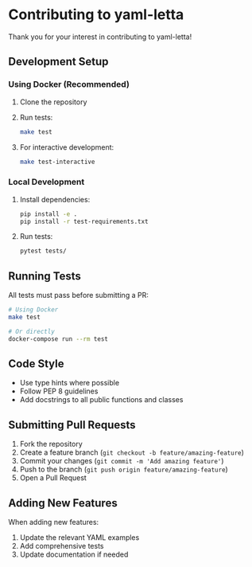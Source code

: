 # Contributing to yaml-letta

Thank you for your interest in contributing to yaml-letta! 

## Development Setup

### Using Docker (Recommended)

1. Clone the repository
2. Run tests:
   ```bash
   make test
   ```

3. For interactive development:
   ```bash
   make test-interactive
   ```

### Local Development

1. Install dependencies:
   ```bash
   pip install -e .
   pip install -r test-requirements.txt
   ```

2. Run tests:
   ```bash
   pytest tests/
   ```

## Running Tests

All tests must pass before submitting a PR:

```bash
# Using Docker
make test

# Or directly
docker-compose run --rm test
```

## Code Style

- Use type hints where possible
- Follow PEP 8 guidelines
- Add docstrings to all public functions and classes

## Submitting Pull Requests

1. Fork the repository
2. Create a feature branch (`git checkout -b feature/amazing-feature`)
3. Commit your changes (`git commit -m 'Add amazing feature'`)
4. Push to the branch (`git push origin feature/amazing-feature`)
5. Open a Pull Request

## Adding New Features

When adding new features:
1. Update the relevant YAML examples
2. Add comprehensive tests
3. Update documentation if needed